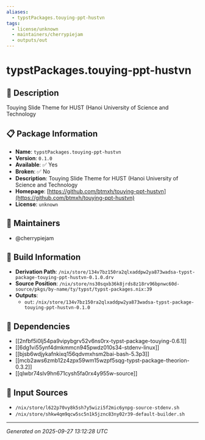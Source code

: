 ```yaml
---
aliases:
  - typstPackages.touying-ppt-hustvn
tags:
  - license/unknown
  - maintainers/cherrypiejam
  - outputs/out
---
```


# typstPackages.touying-ppt-hustvn

## 📝 Description

Touying Slide Theme for HUST (Hanoi University of Science and Technology

## 📋 Package Information

- **Name**: `typstPackages.touying-ppt-hustvn`
- **Version**: `0.1.0`
- **Available**: ✅ Yes
- **Broken**: ✅ No
- **Description**: Touying Slide Theme for HUST (Hanoi University of Science and Technology
- **Homepage**: [https://github.com/btmxh/touying-ppt-hustvn](https://github.com/btmxh/touying-ppt-hustvn)
- **License**: `unknown`
## 👥 Maintainers

- @cherrypiejam


## 🔧 Build Information

- **Derivation Path**: `/nix/store/134v7bz150ra2qlxaddpw2ya873wadsa-typst-package-touying-ppt-hustvn-0.1.0.drv`
- **Source Position**: `/nix/store/ns30sqxb36k8jrds8z18rv96bpnwc60d-source/pkgs/by-name/ty/typst/typst-packages.nix:39`
- **Outputs**:
  - `out`:  `/nix/store/134v7bz150ra2qlxaddpw2ya873wadsa-typst-package-touying-ppt-hustvn-0.1.0`

## 🔗 Dependencies

- [[2nfbf5i0lj54pa9vipybgrv52v6ns0rx-typst-package-touying-0.6.1]]
- [[6dg1vi55ynf4dmkmmcn945pwdz010s34-stdenv-linux]]
- [[bjsb6wdjykafnkixq156qdvmxhsm2bai-bash-5.3p3]]
- [[mcb2aws6zmb12z4zpx59wm15wzpf5sqg-typst-package-theorion-0.3.2]]
- [[qlwbr74slv9hn671cysh5fa0rx4y955w-source]]

## 📁 Input Sources

- `/nix/store/l622p70vy8k5sh7y5wizi5f2mic6ynpg-source-stdenv.sh`
- `/nix/store/shkw4qm9qcw5sc5n1k5jznc83ny02r39-default-builder.sh`

---
*Generated on 2025-09-27 13:12:28 UTC*
